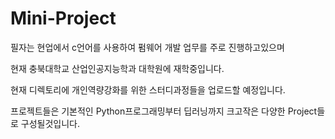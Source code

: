 # Mini-Project

필자는 현업에서 c언어를 사용하여 펌웨어 개발 업무를 주로 진행하고있으며

현재 충북대학교 산업인공지능학과 대학원에 재학중입니다.

현재 디렉토리에 개인역량강화를 위한 스터디과정들을 업로드할 예정입니다. 

프로젝트들은 기본적인 Python프로그래밍부터 딥러닝까지 크고작은 다양한 Project들로 구성될것입니다.
